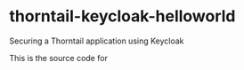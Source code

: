 # thorntail-keycloak-helloworld
Securing a Thorntail application using Keycloak

This is the source code for 
